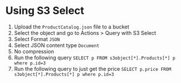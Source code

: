 # Using S3 Select

1. Upload the `ProductCatalog.json` file to a bucket
2. Select the object and go to Actions > Query with S3 Select
3. Select Format `JSON`
4. Select JSON content type `Document`
5. No compression
6. Run the following query `SELECT p FROM s3object[*].Products[*] p where p.id=3`
7. Run the following query to just get the price `SELECT p.price FROM s3object[*].Products[*] p where p.id=3`
